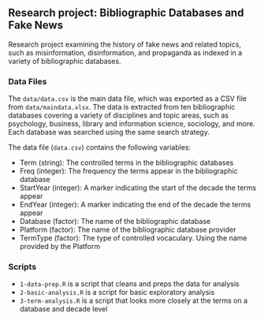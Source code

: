 ## Research project: Bibliographic Databases and Fake News

Research project examining the history of fake news and related topics, such as
misinformation, disinformation, and propaganda as indexed in a variety of
bibliographic databases.

### Data Files

The ``data/data.csv`` is the main data file, which was exported as a CSV file
from ``data/maindata.xlsx``. The data is extracted from ten bibliographic
databases covering a variety of disciplines and topic areas, such as
psychology, business, library and information science, sociology, and more.
Each database was searched using the same search strategy. 

The data file (``data.csv``) contains the following variables:

- Term (string): The controlled terms in the bibliographic databases 
- Freq (integer): The frequency the terms appear in the bibliographic database
- StartYear (integer): A marker indicating the start of the decade the terms appear
- EndYear (integer): A marker indicating the end of the decade the terms appear
- Database (factor): The name of the bibliographic database
- Platform (factor): The name of the bibliographic database provider
- TermType (factor): The type of controlled vocaculary. Using the name provided
  by the Platform

### Scripts

- ``1-data-prep.R`` is a script that cleans and preps the data for analysis
- ``2-basic-analysis.R`` is a script for basic exploratory analysis
- ``3-term-analysis.R`` is a script that looks more closely at the terms on
  a database and decade level
